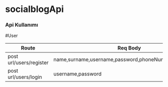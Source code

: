 # socialblogApi

### Api Kullanımı

#User

| Route                   | Req Body                                                |
| ----------------------- | ------------------------------------------------------- |
| post url/users/register | name,surname,username,password,phoneNumber,email,gender |
| post url/users/login    | username,password                                       |
